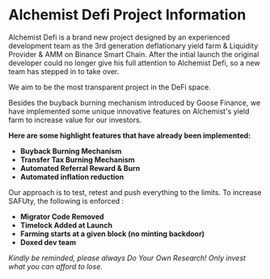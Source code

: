 # Alchemist Defi Project Information

Alchemist Defi is a brand new project designed by an experienced development team as the 3rd generation deflationary yield farm & Liquidity Provider & AMM on Binance Smart Chain. After the intial launch the original developer could no longer give his full attention to Alchemist Defi, so a new team has stepped in to take over. 

We aim to be the most transparent project in the DeFi space. 

Besides the buyback burning mechanism introduced by Goose Finance, we have implemented some unique innovative features on Alchemist's yield farm to increase value for our investors.

**Here are some highlight features that have already been implemented:**

* **Buyback Burning Mechanism**
* **Transfer Tax Burning Mechanism**
* **Automated Referral Reward & Burn**
* **Automated inflation reduction**

Our approach is to test, retest and push everything to the limits. To increase SAFUty, the following is enforced :

* **Migrator Code Removed**
* **Timelock Added at Launch**
* **Farming starts at a given block \(no minting backdoor\)**
* **Doxed dev team**

_Kindly be reminded, please always Do Your Own Research! Only invest what you can afford to lose._

